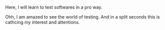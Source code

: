 Here, I will learn to test softwares in a pro way.

Ohh, I am amazed to see the world of testing. And in a split seconds this is cathcing my
interest and attentions.